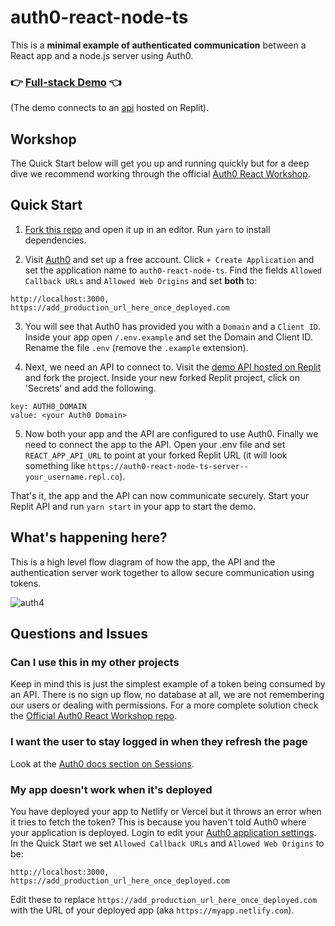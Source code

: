 
# auth0-react-node-ts

This is a **minimal example of authenticated communication** between a React app and a node.js server using Auth0.

### 👉 [Full-stack Demo](https://auth0-react-node-ts-domv.vercel.app) 👈

(The demo connects to an [api](https://replit.com/@DomVinyard/auth0-react-node-ts-server) hosted on Replit).

## Workshop

The Quick Start below will get you up and running quickly but for a deep dive we recommend working through the official [Auth0 React Workshop](https://github.com/jamesqquick/auth0-react-workshop).

## Quick Start

1.  [Fork this repo](https://github.com/DomVinyard/auth0-react-node-ts/fork) and open it up in an editor. Run `yarn` to install dependencies.

2.  Visit [Auth0](https://manage.auth0.com) and set up a free account. Click `+ Create Application` and set the application name to `auth0-react-node-ts`. Find the fields `Allowed Callback URLs` and `Allowed Web Origins` and set **both** to:

```
http://localhost:3000, https://add_production_url_here_once_deployed.com
```

3. You will see that Auth0 has provided you with a `Domain` and a `Client ID`. Inside your app open `/.env.example`  and set the Domain and Client ID. Rename the file `.env` (remove the `.example` extension).

4. Next, we need an API to connect to. Visit the [demo API hosted on Replit](https://replit.com/@DomVinyard/auth0-react-node-ts-server) and fork the project. Inside your new forked Replit project, click on 'Secrets' and add the following.

```#
key: AUTH0_DOMAIN
value: <your Auth0 Domain>
```

5. Now both your app and the API are configured to use Auth0. Finally we need to connect the app to the API. Open your .env file and set `REACT_APP_API_URL` to point at your forked Replit URL (it will look something like `https://auth0-react-node-ts-server--your_username.repl.co`).

That's it, the app and the API can now communicate securely. Start your Replit API and run `yarn start` in your app to start the demo.

## What's happening here?
This is a high level flow diagram of how the app, the API and the authentication server work together to allow secure communication using tokens.

![auth4](https://user-images.githubusercontent.com/1271197/129458255-d195d40d-cb21-479d-bd21-ca86f1ddd322.png)



## Questions and Issues

### Can I use this in my other projects
Keep in mind this is just the simplest example of a token being consumed by an API. There is no sign up flow, no database at all, we are not remembering our users or dealing with permissions. For a more complete solution check the [Official Auth0 React Workshop repo](https://github.com/jamesqquick/auth0-react-workshop).

### I want the user to stay logged in when they refresh the page
Look at the [Auth0 docs section on Sessions](https://auth0.com/docs/sessions).

### My app doesn't work when it's deployed

You have deployed your app to Netlify or Vercel but it throws an error when it tries to fetch the token? This is because you haven't told Auth0 where your application is deployed. Login to edit your [Auth0 application settings](https://manage.auth0.com).  In the Quick Start we set `Allowed Callback URLs` and `Allowed Web Origins` to be:

```
http://localhost:3000, https://add_production_url_here_once_deployed.com
```

Edit these to replace `https://add_production_url_here_once_deployed.com` with the URL of your deployed app (aka `https://myapp.netlify.com`).
<!--stackedit_data:
eyJoaXN0b3J5IjpbLTE5NTY4NzYzNTksLTIxMTg5Mzc1NjEsLT
IwNDg5OTMwMzUsLTc4Nzg4NzkzMyw1Nzk0Njk4MTIsNjQ3NzQ4
NTQ2LDE5OTkwMzIxMzgsLTE5OTk2NzE5NTEsMTc3ODg3MzU2OC
wtMTk1NDIwMzc3OSwtODEzNzg0OTM5LC0xNjgyNzUxODg4LC02
OTk2MTQ0MTgsLTIwOTkwNTk4MDZdfQ==
-->